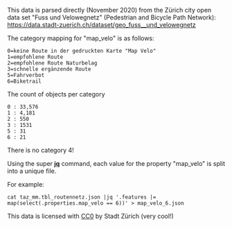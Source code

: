 This data is parsed directly (November 2020) from the Zürich city open data set "Fuss und Velowegnetz" (Pedestrian and Bicycle Path Network): https://data.stadt-zuerich.ch/dataset/geo_fuss__und_velowegnetz

The category mapping for "map_velo" is as follows:

```
0=keine Route in der gedruckten Karte "Map Velo"
1=empfohlene Route
2=empfohlene Route Naturbelag
3=schnelle ergänzende Route
5=Fahrverbot
6=Biketrail
```

The count of objects per category

    0 : 33,576
    1 : 4,181
    2 : 550
    3 : 1531
    5 : 31
    6 : 21
    
There is no category 4!

Using the super **[jq](https://stedolan.github.io/jq/)** command, each value for the property "map_velo" is split into a unique file.

For example:

    cat taz_mm.tbl_routennetz.json |jq '.features |= map(select(.properties.map_velo == 6))' > map_velo_6.json
   
This data is licensed with [CC0](http://opendefinition.org/licenses/cc-zero/) by Stadt Zürich (very cool!) 
